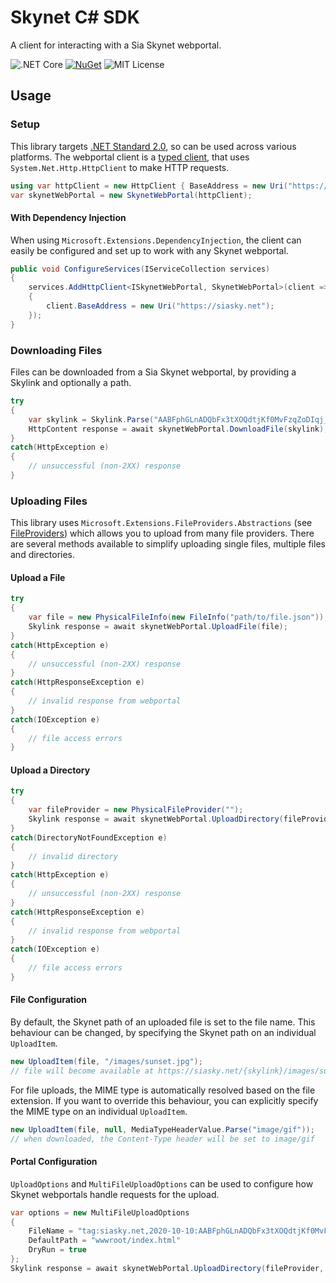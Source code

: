 # Skynet C# SDK

A client for interacting with a Sia Skynet webportal.

![.NET Core](https://github.com/drmathias/csharp-skynet/workflows/.NET%20Core/badge.svg?branch=master) [![NuGet](https://img.shields.io/nuget/v/Sia.Skynet)](https://www.nuget.org/packages/Sia.Skynet/) ![MIT License](https://img.shields.io/github/license/drmathias/csharp-skynet)

## Usage

### Setup

This library targets [.NET Standard 2.0](https://docs.microsoft.com/en-us/dotnet/standard/net-standard#net-implementation-support), so can be used across various platforms. The webportal client is a [typed client](https://docs.microsoft.com/en-us/aspnet/core/fundamentals/http-requests#typed-clients), that uses `System.Net.Http.HttpClient` to make HTTP requests.

```csharp
using var httpClient = new HttpClient { BaseAddress = new Uri("https://siasky.net") };
var skynetWebPortal = new SkynetWebPortal(httpClient);
```

#### With Dependency Injection

When using `Microsoft.Extensions.DependencyInjection`, the client can easily be configured and set up to work with any Skynet webportal.

```csharp
public void ConfigureServices(IServiceCollection services)
{
    services.AddHttpClient<ISkynetWebPortal, SkynetWebPortal>(client =>
    {
        client.BaseAddress = new Uri("https://siasky.net");
    });
}
```

### Downloading Files

Files can be downloaded from a Sia Skynet webportal, by providing a Skylink and optionally a path.

```csharp
try
{
    var skylink = Skylink.Parse("AABFphGLnADQbFx3tXOQdtjKf0MvFzqZoDIqj_VaebkqcA");
    HttpContent response = await skynetWebPortal.DownloadFile(skylink);
}
catch(HttpException e)
{
    // unsuccessful (non-2XX) response
}
```

### Uploading Files

This library uses `Microsoft.Extensions.FileProviders.Abstractions` (see [FileProviders](https://docs.microsoft.com/en-us/aspnet/core/fundamentals/file-providers)) which allows you to upload from many file providers. There are several methods available to simplify uploading single files, multiple files and directories.

#### Upload a File

```csharp
try
{
    var file = new PhysicalFileInfo(new FileInfo("path/to/file.json"));
    Skylink response = await skynetWebPortal.UploadFile(file);
}
catch(HttpException e)
{
    // unsuccessful (non-2XX) response
}
catch(HttpResponseException e)
{
    // invalid response from webportal
}
catch(IOException e)
{
    // file access errors
}
```

#### Upload a Directory

```csharp
try
{
    var fileProvider = new PhysicalFileProvider("");
    Skylink response = await skynetWebPortal.UploadDirectory(fileProvider, "directory/to/upload", recurse: true);
}
catch(DirectoryNotFoundException e)
{
    // invalid directory
}
catch(HttpException e)
{
    // unsuccessful (non-2XX) response
}
catch(HttpResponseException e)
{
    // invalid response from webportal
}
catch(IOException e)
{
    // file access errors
}
```

#### File Configuration

By default, the Skynet path of an uploaded file is set to the file name. This behaviour can be changed, by specifying the Skynet path on an individual `UploadItem`.

```csharp
new UploadItem(file, "/images/sunset.jpg");
// file will become available at https://siasky.net/{skylink}/images/sunset.jpg
```

For file uploads, the MIME type is automatically resolved based on the file extension. If you want to override this behaviour, you can explicitly specify the MIME type on an individual `UploadItem`.

```csharp
new UploadItem(file, null, MediaTypeHeaderValue.Parse("image/gif"));
// when downloaded, the Content-Type header will be set to image/gif
```

#### Portal Configuration

`UploadOptions` and `MultiFileUploadOptions` can be used to configure how Skynet webportals handle requests for the upload.

```csharp
var options = new MultiFileUploadOptions
{
    FileName = "tag:siasky.net,2020-10-10:AABFphGLnADQbFx3tXOQdtjKf0MvFzqZoDIqj_VaebkqcA",
    DefaultPath = "wwwroot/index.html"
    DryRun = true
};
Skylink response = await skynetWebPortal.UploadDirectory(fileProvider, "directory/to/upload", recurse: true, options);
```
